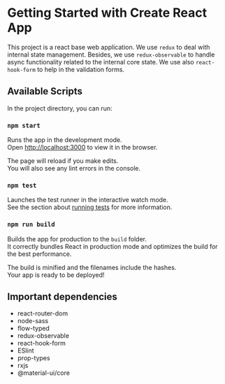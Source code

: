 # Getting Started with Create React App

This project is a react base web application. We use `redux` to deal with internal state management. Besides, we use `redux-observable` to handle async functionality related to the internal core state. We use also `react-hook-form` to help in the validation forms. 

## Available Scripts

In the project directory, you can run:

### `npm start`

Runs the app in the development mode.\
Open [http://localhost:3000](http://localhost:3000) to view it in the browser.

The page will reload if you make edits.\
You will also see any lint errors in the console.

### `npm test`

Launches the test runner in the interactive watch mode.\
See the section about [running tests](https://facebook.github.io/create-react-app/docs/running-tests) for more information.

### `npm run build`

Builds the app for production to the `build` folder.\
It correctly bundles React in production mode and optimizes the build for the best performance.

The build is minified and the filenames include the hashes.\
Your app is ready to be deployed!

## Important dependencies

- react-router-dom
- node-sass
- flow-typed
- redux-observable
- react-hook-form
- ESlint
- prop-types
- rxjs
- @material-ui/core